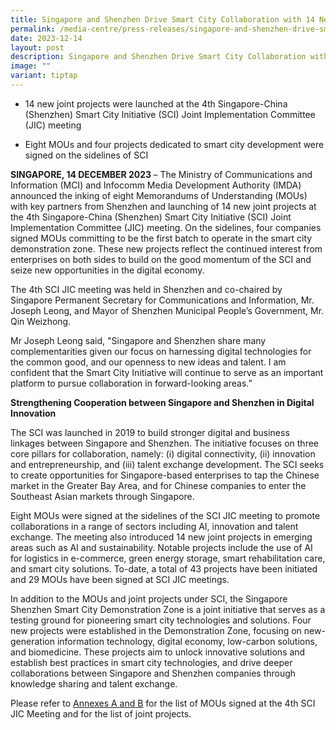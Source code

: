 ```yaml
---
title: Singapore and Shenzhen Drive Smart City Collaboration with 14 New Projects
permalink: /media-centre/press-releases/singapore-and-shenzhen-drive-smart-city-collaboration/
date: 2023-12-14
layout: post
description: Singapore and Shenzhen Drive Smart City Collaboration with 14 New Projects
image: ""
variant: tiptap
---
```

<ul data-tight="true" class="tight">
<li>
<p>14 new joint projects were launched at the 4th Singapore-China (Shenzhen)
Smart City Initiative (SCI) Joint Implementation Committee (JIC) meeting</p>
</li>
<li>
<p>Eight MOUs and four projects dedicated to smart city development were
signed on the sidelines of SCI</p>
</li>
</ul>
<p><strong>SINGAPORE, 14 DECEMBER 2023 </strong>– The Ministry of Communications
and Information (MCI) and Infocomm Media Development Authority (IMDA) announced
the inking of eight Memorandums of Understanding (MOUs) with key partners
from Shenzhen and launching of 14 new joint projects at the 4th Singapore-China
(Shenzhen) Smart City Initiative (SCI) Joint Implementation Committee (JIC)
meeting. On the sidelines, four companies signed MOUs committing to be
the first batch to operate in the smart city demonstration zone. These
new projects reflect the continued interest from enterprises on both sides
to build on the good momentum of the SCI and seize new opportunities in
the digital economy.</p>
<p>The 4th SCI JIC meeting was held in Shenzhen and co-chaired by Singapore
Permanent Secretary for Communications and Information, Mr. Joseph Leong,
and Mayor of Shenzhen Municipal People’s Government, Mr. Qin Weizhong.</p>
<p>Mr Joseph Leong said, "Singapore and Shenzhen share many complementarities
given our focus on harnessing digital technologies for the common good,
and our openness to new ideas and talent. I am confident that the Smart
City Initiative will continue to serve as an important platform to pursue
collaboration in forward-looking areas.”</p>
<p><strong>Strengthening Cooperation between Singapore and Shenzhen in Digital Innovation</strong>
</p>
<p>The SCI was launched in 2019 to build stronger digital and business linkages
between Singapore and Shenzhen. The initiative focuses on three core pillars
for collaboration, namely: (i) digital connectivity, (ii) innovation and
entrepreneurship, and (iii) talent exchange development. The SCI seeks
to create opportunities for Singapore-based enterprises to tap the Chinese
market in the Greater Bay Area, and for Chinese companies to enter the
Southeast Asian markets through Singapore.</p>
<p>Eight MOUs were signed at the sidelines of the SCI JIC meeting to promote
collaborations in a range of sectors including AI, innovation and talent
exchange. The meeting also introduced 14 new joint projects in emerging
areas such as AI and sustainability. Notable projects include the use of
AI for logistics in e-commerce, green energy storage, smart rehabilitation
care, and smart city solutions. To-date, a total of 43 projects have been
initiated and 29 MOUs have been signed at SCI JIC meetings.</p>
<p>In addition to the MOUs and joint projects under SCI, the Singapore Shenzhen
Smart City Demonstration Zone is a joint initiative that serves as a testing
ground for pioneering smart city technologies and solutions. Four new projects
were established in the Demonstration Zone, focusing on new-generation
information technology, digital economy, low-carbon solutions, and biomedicine.
These projects aim to unlock innovative solutions and establish best practices
in smart city technologies, and drive deeper collaborations between Singapore
and Shenzhen companies through knowledge sharing and talent exchange.</p>
<p>Please refer to <a href="/files/Press Releases 2023/Annexes_A_and_B_List_of_MOUs_and_projects_signed_at_SCI.pdf" rel="noopener noreferrer nofollow" target="_blank">Annexes A and B</a> for
the list of MOUs signed at the 4th SCI JIC Meeting and for the list of
joint projects.</p>
<p></p>